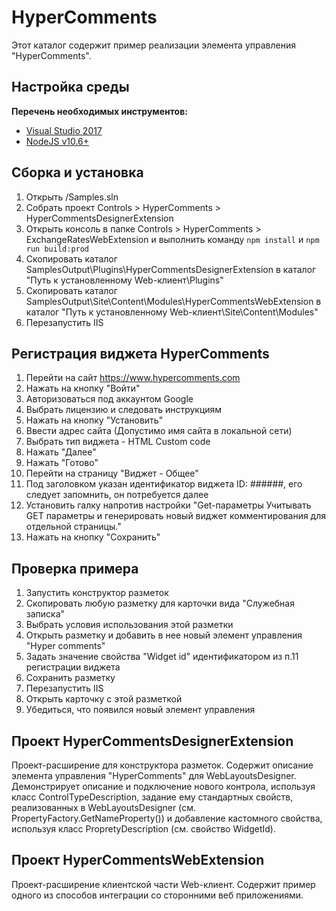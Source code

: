 ﻿# HyperComments

Этот каталог содержит пример реализации элемента управления "HyperComments".

## Настройка среды

**Перечень необходимых инструментов:** 
* [Visual Studio 2017](https://www.visualstudio.com)
* [NodeJS v10.6+](https://nodejs.org/en/)

## Сборка и установка

1. Открыть /Samples.sln
2. Собрать проект Controls > HyperComments > HyperCommentsDesignerExtension
2. Открыть консоль в папке Controls > HyperComments > ExchangeRatesWebExtension и выполнить команду `npm install` и `npm run build:prod`
4. Скопировать каталог SamplesOutput\Plugins\HyperCommentsDesignerExtension в каталог "Путь к установленному Web-клиент\Plugins"
5. Скопировать каталог SamplesOutput\Site\Content\Modules\HyperCommentsWebExtension в каталог "Путь к установленному Web-клиент\Site\Content\Modules"
6. Перезапустить IIS

## Регистрация виджета HyperComments
1. Перейти на сайт https://www.hypercomments.com
2. Нажать на кнопку "Войти"
3. Авторизоваться под аккаунтом Google
4. Выбрать лицензию и следовать инструкциям
5. Нажать на кнопку "Установить"
6. Ввести адрес сайта (Допустимо имя сайта в локальной сети)
7. Выбрать тип виджета - HTML Custom code
8. Нажать "Далее"
9. Нажать "Готово"
10. Перейти на страницу "Виджет - Общее"
11. Под заголовком указан идентификатор виджета ID: ######, его следует запомнить, он потребуется далее
12. Установить галку напротив настройки "Get-параметры
Учитывать GET параметры и генерировать новый виджет комментирования для отдельной страницы."
13. Нажать на кнопку "Сохранить"


## Проверка примера

1. Запустить конструктор разметок
2. Скопировать любую разметку для карточки вида "Служебная записка"
3. Выбрать условия использования этой разметки
4. Открыть разметку и добавить в нее новый элемент управления "Hyper comments"
5. Задать значение свойства "Widget id" идентификатором из п.11 регистрации виджета 
6. Сохранить разметку
7. Перезапустить IIS
8. Открыть карточку с этой разметкой
9. Убедиться, что появился новый элемент управления

## Проект HyperCommentsDesignerExtension

Проект-расширение для конструктора разметок. Содержит описание элемента управления "HyperComments" для WebLayoutsDesigner.
Демонстрирует описание и подключение нового контрола, используя класс ControlTypeDescription, 
задание ему стандартных свойств, реализованных в  WebLayoutsDesigner (см. PropertyFactory.GetNameProperty()) и
добавление кастомного свойства, используя класс PropretyDescription (см. свойство WidgetId). 

## Проект HyperCommentsWebExtension

Проект-расширение клиентской части Web-клиент. Содержит пример одного из способов интеграции со сторонними веб приложениями.
